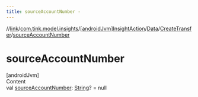 ```yaml
---
title: sourceAccountNumber -
---
```

//[link](../../../../index.md)/[com.tink.model.insights](../../../index.md)/[[androidJvm]InsightAction](../../index.md)/[Data](../index.md)/[CreateTransfer](index.md)/[sourceAccountNumber](source-account-number.md)



# sourceAccountNumber  
[androidJvm]  
Content  
val [sourceAccountNumber](source-account-number.md): [String](https://kotlinlang.org/api/latest/jvm/stdlib/kotlin/-string/index.html)? = null  



